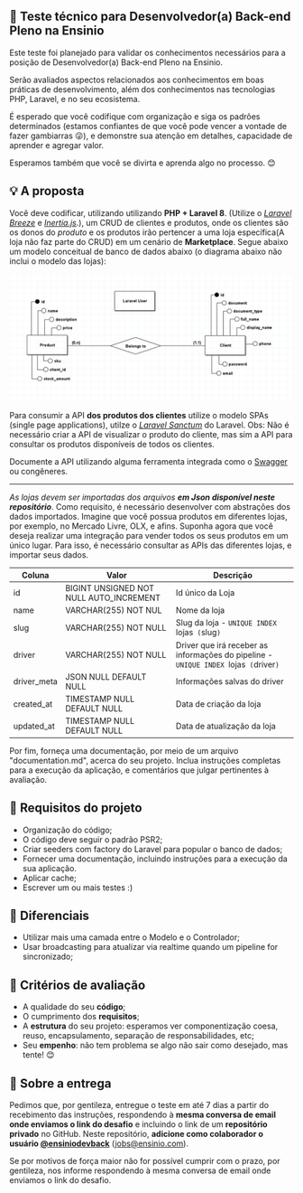 ## :rocket: Teste técnico para Desenvolvedor(a) Back-end Pleno na Ensinio

Este teste foi planejado para validar os conhecimentos necessários para a posição de Desenvolvedor(a) Back-end Pleno na Ensinio.

Serão avaliados aspectos relacionados aos conhecimentos em boas práticas de desenvolvimento, além dos conhecimentos nas tecnologias PHP, Laravel, e no seu ecosistema.

É esperado que você codifique com organização e siga os padrões determinados (estamos confiantes de que você pode vencer a vontade de fazer gambiarras :stuck_out_tongue_winking_eye:), e demonstre sua atenção em detalhes, capacidade de aprender e agregar valor.

Esperamos também que você se divirta e aprenda algo no processo. :blush:

## :bulb: A proposta

Você deve codificar, utilizando utilizando **PHP + Laravel 8**. (Utilize o [_Laravel Breeze_](https://laravel.com/docs/8.x/starter-kits#laravel-breeze) e [_Inertia.js_](https://laravel.com/docs/8.x/starter-kits#breeze-and-inertia).), um CRUD de clientes e produtos, onde os clientes são os donos do _produto_ e os produtos irão pertencer a uma loja específica(A loja não faz parte do CRUD) em um cenário de **Marketplace**. Segue abaixo um modelo conceitual de banco de dados abaixo (o diagrama abaixo não inclui o modelo das lojas):

![Modelo Conceitual](database.png)

Para consumir a API **dos produtos dos clientes** utilize o modelo SPAs (single page applications), utilze o [_Laravel Sanctum_](https://laravel.com/docs/8.x/sanctum) do Laravel. 
Obs: Não é necessário criar a API de visualizar o produto do cliente, mas sim a API para consultar os produtos disponíveis de todos os clientes.

Documente a API utilizando alguma ferramenta integrada como o [Swagger](https://swagger.io) ou congêneres.

--------

_As lojas devem ser importadas dos arquivos **em Json disponível neste repositório**_. Como requisito, é necessário desenvolver com abstrações dos dados importados.
Imagine que você possua produtos em diferentes lojas, por exemplo, no Mercado Livre, OLX, e afins. Suponha agora que você deseja realizar uma integração para vender todos os seus produtos em um único lugar. Para isso, é necessário consultar as APIs das diferentes lojas, e importar seus dados.

Coluna    | Valor  | Descrição
--------- | ------ | ------------------
id | BIGINT UNSIGNED NOT NULL AUTO_INCREMENT | Id único da Loja
name | VARCHAR(255) NOT NUL | Nome da loja
slug | VARCHAR(255) NOT NULL | Slug da loja - `UNIQUE INDEX `lojas` (`slug`)`
driver | VARCHAR(255) NOT NULL | Driver que irá receber as informações do pipeline - `UNIQUE INDEX `lojas` (`driver`)`
driver_meta | JSON NULL DEFAULT NULL | Informações salvas do driver
created_at | TIMESTAMP NULL DEFAULT NULL | Data de criação da loja
updated_at | TIMESTAMP NULL DEFAULT NULL | Data de atualização da loja

Por fim, forneça uma documentação, por meio de um arquivo "documentation.md", acerca do seu projeto. Inclua instruções completas para a execução da aplicação, e comentários que julgar pertinentes à avaliação.

## :dart: Requisitos do projeto

- Organização do código;
- O código deve seguir o padrão PSR2;
- Criar seeders com factory do Laravel para popular o banco de dados;
- Fornecer uma documentação, incluindo instruções para a execução da sua aplicação.
- Aplicar cache;
- Escrever um ou mais testes :)

## :clap: Diferenciais

- Utilizar mais uma camada entre o Modelo e o Controlador;
- Usar broadcasting para atualizar via realtime quando um pipeline for sincronizado;

## :page_facing_up: Critérios de avaliação

- A qualidade do seu **código**;
- O cumprimento dos **requisitos**;
- A **estrutura** do seu projeto: esperamos ver componentização coesa, reuso, encapsulamento, separação de responsabilidades, etc;
- Seu **empenho**: não tem problema se algo não sair como desejado, mas tente! :blush:

## :email: Sobre a entrega

Pedimos que, por gentileza, entregue o teste em até 7 dias a partir do recebimento das instruções, respondendo à **mesma conversa de email onde enviamos o link do desafio** e incluindo o link de um **repositório privado** no GitHub. Neste repositório, **adicione como colaborador o usuário [@ensiniodevback](https://github.com/ensiniodevback)** (jobs@ensinio.com).

Se por motivos de força maior não for possível cumprir com o prazo, por gentileza, nos informe respondendo à mesma conversa de email onde enviamos o link do desafio.
